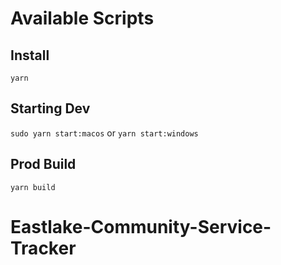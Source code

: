 # Available Scripts

## Install

`yarn`

## Starting Dev

`sudo yarn start:macos` or `yarn start:windows`

## Prod Build

`yarn build`

# Eastlake-Community-Service-Tracker
